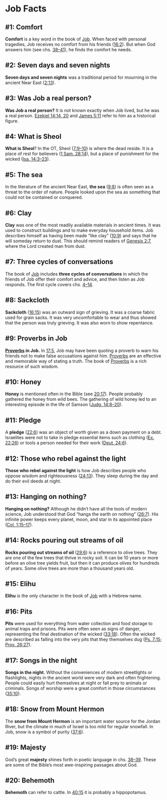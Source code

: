 # Job Facts

## #1: Comfort
**Comfort** is a key word in the book of [Job](https://www.esv.org/Job+1%3A1%E2%80%9342%3A17/). When faced with personal tragedies, Job receives no comfort from his friends ([16:2](https://www.esv.org/Job+16%3A2/)). But when God answers him (see chs. [38–41](https://www.esv.org/Job+38%3A1%E2%80%9341%3A34/)), he finds the comfort he needs.


## #2: Seven days and seven nights
**Seven days and seven nights** was a traditional period for mourning in the ancient Near East ([2:13](https://www.esv.org/Job+2%3A13/)).


## #3: Was Job a real person?
**Was Job a real person?** It is not known exactly when Job lived, but he was a real person. [Ezekiel 14:14, 20](https://www.esv.org/Ezekiel+14%3A14%2C+14%3A20/) and [James 5:11](https://www.esv.org/James+5%3A11/) refer to him as a historical figure.


## #4: What is Sheol
**What is Sheol**? In the OT, Sheol ([7:9–10](https://www.esv.org/Job+7%3A9%E2%80%9310/)) is where the dead reside. It is a place of rest for believers ([1 Sam. 28:14](https://www.esv.org/1+Samuel+28%3A14/)), but a place of punishment for the wicked ([Isa. 14:3–23](https://www.esv.org/Isaiah+14%3A3%E2%80%9323/)).


## #5: The sea
In the literature of the ancient Near East, **the sea** ([9:8](https://www.esv.org/Job+9%3A8/)) is often seen as a threat to the order of nature. People looked upon the sea as something that could not be contained or conquered.


## #6: Clay
**Clay** was one of the most readily available materials in ancient times. It was used to construct buildings and to make everyday household items. Job describes himself as having been made “like clay” ([10:9](https://www.esv.org/Job+10%3A9/)) and says that he will someday return to dust. This should remind readers of [Genesis 2:7](https://www.esv.org/Genesis+2%3A7/), where the Lord created man from dust.


## #7: Three cycles of conversations
The book of [Job](https://www.esv.org/Job+1%3A1%E2%80%9342%3A17/) includes **three cycles of conversations** in which the friends of Job offer their comfort and advice, and then listen as Job responds. The first cycle covers chs. [4–14](https://www.esv.org/Job+4%3A1%E2%80%9314%3A22/).


## #8: Sackcloth
**Sackcloth** ([16:15](https://www.esv.org/Job+16%3A15/)) was an outward sign of grieving. It was a coarse fabric used for grain sacks. It was very uncomfortable to wear and thus showed that the person was truly grieving. It was also worn to show repentance.


## #9: Proverbs in Job
**[Proverbs](https://www.esv.org/Proverbs+1%3A1%E2%80%9331%3A31/) in Job.** In [17:5](https://www.esv.org/Job+17%3A5/), Job may have been quoting a proverb to warn his friends not to make false accusations against him. [Proverbs](https://www.esv.org/Proverbs+1%3A1%E2%80%9331%3A31/) are an effective and memorable way of stating a truth. The book of [Proverbs](https://www.esv.org/Proverbs+1%3A1%E2%80%9331%3A31/) is a rich resource of such wisdom.


## #10: Honey
**Honey** is mentioned often in the Bible (see [20:17](https://www.esv.org/Job+20%3A17/)). People probably gathered the honey from wild bees. The gathering of wild honey led to an interesting episode in the life of Samson ([Judg. 14:8–20](https://www.esv.org/Judges+14%3A8%E2%80%9320/)).


## #11: Pledge
A **pledge** ([22:6](https://www.esv.org/Job+22%3A6/)) was an object of worth given as a down payment on a debt. Israelites were not to take in pledge essential items such as clothing ([Ex. 22:26](https://www.esv.org/Exodus+22%3A26/)) or tools a person needed for their work ([Deut. 24:6](https://www.esv.org/Deuteronomy+24%3A6/)).


## #12: Those who rebel against the light
**Those who rebel against the light** is how Job describes people who oppose wisdom and righteousness ([24:13](https://www.esv.org/Job+24%3A13/)). They sleep during the day and do their evil deeds at night.


## #13: Hanging on nothing?
**Hanging on nothing?** Although he didn’t have all the tools of modern science, Job understood that God “hangs the earth on nothing” ([26:7](https://www.esv.org/Job+26%3A7/)). His infinite power keeps every planet, moon, and star in its appointed place ([Col. 1:15–17](https://www.esv.org/Colossians+1%3A15%E2%80%9317/)).


## #14: Rocks pouring out streams of oil
**Rocks pouring out streams of oil** ([29:6](https://www.esv.org/Job+29%3A6/)) is a reference to olive trees. They are one of the few trees that thrive in rocky soil. It can be 10 years or more before an olive tree yields fruit, but then it can produce olives for hundreds of years. Some olive trees are more than a thousand years old.


## #15: Elihu
**Elihu** is the only character in the book of [Job](https://www.esv.org/Job+1%3A1%E2%80%9342%3A17/) with a Hebrew name.


## #16: Pits
**Pits** were used for everything from water collection and food storage to animal traps and prisons. Pits were often seen as signs of danger, representing the final destination of the wicked ([33:18](https://www.esv.org/Job+33%3A18/)). Often the wicked are described as falling into the very pits that they themselves dug ([Ps. 7:15](https://www.esv.org/Psalms+7%3A15/); [Prov. 26:27](https://www.esv.org/Proverbs+26%3A27/)).


## #17: Songs in the night
**Songs in the night.** Without the conveniences of modern streetlights or flashlights, nights in the ancient world were very dark and often frightening. People could easily hurt themselves at night or fall prey to animals or criminals. Songs of worship were a great comfort in those circumstances ([35:10](https://www.esv.org/Job+35%3A10/)).


## #18: Snow from Mount Hermon
The **snow from Mount Hermon** is an important water source for the Jordan River, but the climate in much of Israel is too mild for regular snowfall. In Job, snow is a symbol of purity ([37:6](https://www.esv.org/Job+37%3A6/)).


## #19: Majesty
God’s great **majesty** shines forth in poetic language in chs. [38–39](https://www.esv.org/Job+38%3A1%E2%80%9339%3A30/). These are some of the Bible’s most awe-inspiring passages about God.


## #20: Behemoth
**Behemoth** can refer to cattle. In [40:15](https://www.esv.org/Job+40%3A15/) it is probably a hippopotamus.

